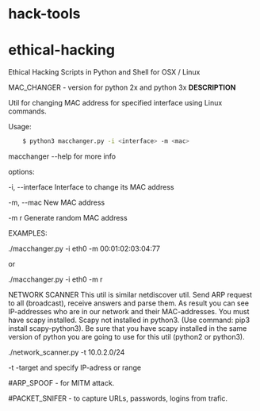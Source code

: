 # hack-tools
# ethical-hacking
Ethical Hacking Scripts in Python and Shell for OSX / Linux

MAC_CHANGER - 
version for python 2x and python 3x
**DESCRIPTION**

Util for changing MAC address for specified interface using Linux commands.


Usage:

```sh
    $ python3 macchanger.py -i <interface> -m <mac>
```  


macchanger --help   for more info

 options:
 
  -i, --interface     Interface to change its MAC address
  
  -m, --mac           New MAC address
  
  -m r                Generate random MAC address
  
EXAMPLES:

./macchanger.py -i eth0 -m 00:01:02:03:04:77

or

./macchanger.py -i eth0 -m r


NETWORK SCANNER
This util is similar netdiscover util.
Send ARP request to all (broadcast), receive answers and parse them.
As result you can see IP-addresses who are in our network and their MAC-addresses.
You must have scapy installed. Scapy not installed in python3. (Use command:  pip3 install scapy-python3).
Be sure that you have scapy installed in the same version of python you are going
to use for this util (python2 or python3).

./network_scanner.py -t 10.0.2.0/24

-t  -target
and specify IP-adress or range

#ARP_SPOOF - for MITM attack.

#PACKET_SNIFER - to capture URLs, passwords, logins from trafic.

